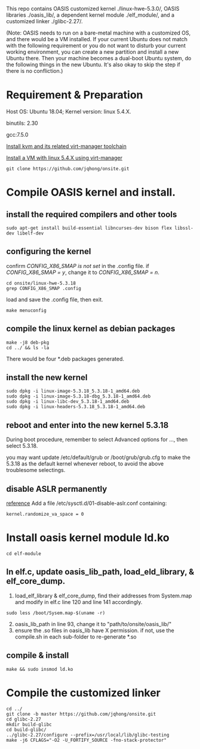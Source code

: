 This repo contains OASIS customized kernel ./linux-hwe-5.3.0/, OASIS libraries ./oasis_lib/, a dependent kernel module ./elf_module/, and a customized linker ./glibc-2.27/. 

(Note: OASIS needs to run on a bare-metal machine with a customized OS, and there would be a VM installed. If your current Ubuntu does not match with the following requirement or you do not want to disturb your current working environment, you can create a new partition and install a new Ubuntu there. Then your machine becomes a dual-boot Ubuntu system, do the following things in the new Ubuntu. It's also okay to skip the step if there is no confliction.)

# Requirement & Preparation
Host OS: Ubuntu 18.04; Kernel version: linux 5.4.X.

binutils: 2.30

gcc:7.5.0

[Install kvm and its related virt-manager toolchain](https://linuxize.com/post/how-to-install-kvm-on-ubuntu-18-04/)


[Install a VM with linux 5.4.X using virt-manager](https://www.tecmint.com/create-virtual-machines-in-kvm-using-virt-manager/4/)

```
git clone https://github.com/jqhong/onsite.git
```

# Compile OASIS kernel and install.

## install the required compilers and other tools
```
sudo apt-get install build-essential libncurses-dev bison flex libssl-dev libelf-dev
```
## configuring the kernel
confirm *CONFIG_X86_SMAP is not set* in the .config file. if *CONFIG_X86_SMAP = y*, change it to *CONFIG_X86_SMAP = n*.
```
cd onsite/linux-hwe-5.3.18
grep CONFIG_X86_SMAP .config
```  
load and save the .config file, then exit.
```
make menuconfig 
```
## compile the linux kernel as debian packages
```
make -j8 deb-pkg
cd ../ && ls -la
```
There would be four *.deb packages generated.

## install the new kernel
```
sudo dpkg -i linux-image-5.3.18_5.3.18-1_amd64.deb 
sudo dpkg -i linux-image-5.3.18-dbg_5.3.18-1_amd64.deb
sudo dpkg -i linux-libc-dev_5.3.18-1_amd64.deb   
sudo dpkg -i linux-headers-5.3.18_5.3.18-1_amd64.deb 
```
    
## reboot and enter into the new kernel 5.3.18
During boot procedure, remember to select Advanced options for ..., then select 5.3.18.

you may want update /etc/default/grub or /boot/grub/grub.cfg to make the 5.3.18 as the default kernel whenever reboot, to avoid the above troublesome selectings. 

## disable ASLR permanently
[reference](https://askubuntu.com/questions/318315/how-can-i-temporarily-disable-aslr-address-space-layout-randomization)
Add a file /etc/sysctl.d/01-disable-aslr.conf containing:
```
kernel.randomize_va_space = 0
```

# Install oasis kernel module ld.ko
```
cd elf-module
```
## In elf.c, update oasis_lib_path, load_eld_library, & elf_core_dump. 

1. load_elf_library & elf_core_dump, find their addresses from System.map and modify in elf.c line 120 and line 141 accordingly. 
```
sudo less /boot/Sysem.map-$(uname -r)
```
2. oasis_lib_path in line 93, change it to "path/to/onsite/oasis_lib/"
3. ensure the .so files in oasis_lib have X permission. if not, use the compile.sh in each sub-folder to re-generate *.so

## compile & install
```
make && sudo insmod ld.ko
```

# Compile the customized linker
```
cd ../
git clone -b master https://github.com/jqhong/onsite.git
cd glibc-2.27
mkdir build-glibc
cd build-glibc/
../glibc-2.27/configure --prefix=/usr/local/lib/glibc-testing
make -j6 CFLAGS="-O2 -U_FORTIFY_SOURCE -fno-stack-protector"
```

